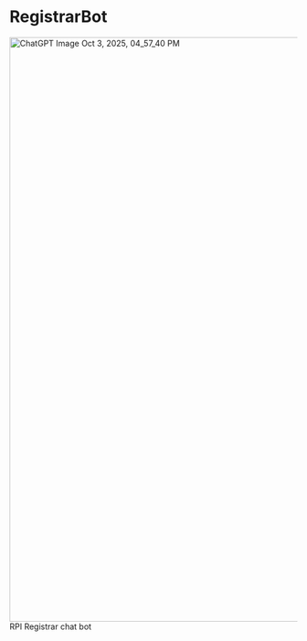 # RegistrarBot
<img width="1024" height="1024" alt="ChatGPT Image Oct 3, 2025, 04_57_40 PM" src="https://github.com/user-attachments/assets/c6e0182c-c811-454e-a736-bebc5b5c7b25" />
RPI Registrar chat bot
